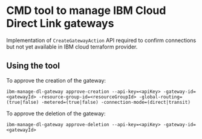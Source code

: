 # CMD tool to manage IBM Cloud Direct Link gateways

Implementation of `CreateGatewayAction` API required to confirm connections but not yet available in IBM cloud terraform provider.

## Using the tool

To approve the creation of the gateway:

`ibm-manage-dl-gateway approve-creation --api-key=<apiKey> -gateway-id=<gatewayId> -resource-group-id=<resourceGroupId> -global-routing=(true|false) -metered=(true|false) -connection-mode=(direct|transit)`

To approve the deletion of the gateway:

`ibm-manage-dl-gateway approve-deletion --api-key=<apiKey> -gateway-id=<gatewayId>`
